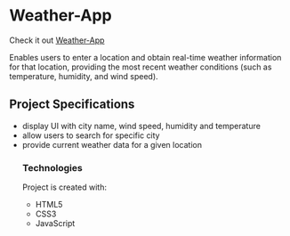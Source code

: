 # Weather-App
Check it out 
[Weather-App](https://akankshachanana1.github.io/Weather-App/)

 Enables users to enter a location and obtain real-time weather information for that location, providing the
most recent weather conditions (such as temperature, humidity, and wind speed).

## Project Specifications
<ul>
 <li>display UI with city name, wind speed, humidity and temperature </li>
<li> allow users to search for specific city</li>
<li>provide current weather data for a given location</li>

### Technologies
Project is created with:

- HTML5
- CSS3
- JavaScript 

